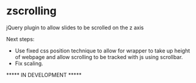 # zscrolling
jQuery plugin to allow slides to be scrolled on the z axis

Next steps:
 - Use fixed css position technique to allow for wrapper to take up height of webpage and allow scrolling to be tracked with js using scrollbar.
 - Fix scaling.

***** IN DEVELOPMENT *****
